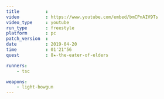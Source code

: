 ```yaml
---
title          :
video          : https://www.youtube.com/embed/bmCPnAIV9Ts
video_type     : youtube
run_type       : freestyle
platform       : pc
patch_version  :
date           : 2019-04-20
time           : 01'21"56
quest          : 8★-the-eater-of-elders

runners:
    - tsc

weapons:
    - light-bowgun
---
```

